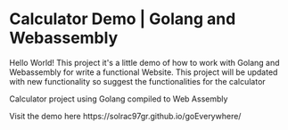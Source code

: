 # Calculator Demo | Golang and Webassembly
Hello World!
This project it's a little demo of how to work with Golang and Webassembly for write a functional Website. This project will be updated with new functionality so suggest the functionalities for the calculator 
<p>Calculator project using Golang compiled to Web Assembly</p>
<p>Visit the demo here https://solrac97gr.github.io/goEverywhere/</p>
